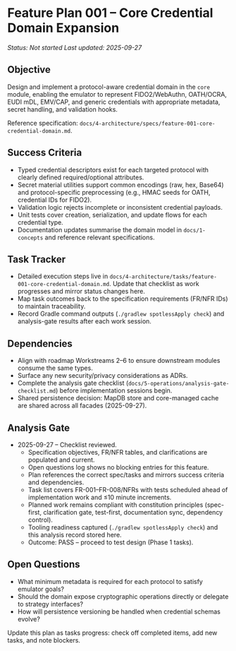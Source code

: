 # Feature Plan 001 – Core Credential Domain Expansion

_Status: Not started_
_Last updated: 2025-09-27_

## Objective

Design and implement a protocol-aware credential domain in the `core` module, enabling the emulator to represent FIDO2/WebAuthn, OATH/OCRA, EUDI mDL, EMV/CAP, and generic credentials with appropriate metadata, secret handling, and validation hooks.

Reference specification: `docs/4-architecture/specs/feature-001-core-credential-domain.md`.

## Success Criteria

- Typed credential descriptors exist for each targeted protocol with clearly defined required/optional attributes.
- Secret material utilities support common encodings (raw, hex, Base64) and protocol-specific preprocessing (e.g., HMAC seeds for OATH, credential IDs for FIDO2).
- Validation logic rejects incomplete or inconsistent credential payloads.
- Unit tests cover creation, serialization, and update flows for each credential type.
- Documentation updates summarise the domain model in `docs/1-concepts` and reference relevant specifications.

## Task Tracker

- Detailed execution steps live in `docs/4-architecture/tasks/feature-001-core-credential-domain.md`. Update that checklist as work progresses and mirror status changes here.
- Map task outcomes back to the specification requirements (FR/NFR IDs) to maintain traceability.
- Record Gradle command outputs (`./gradlew spotlessApply check`) and analysis-gate results after each work session.

## Dependencies

- Align with roadmap Workstreams 2–6 to ensure downstream modules consume the same types.
- Surface any new security/privacy considerations as ADRs.
- Complete the analysis gate checklist (`docs/5-operations/analysis-gate-checklist.md`) before implementation sessions begin.
- Shared persistence decision: MapDB store and core-managed cache are shared across all facades (2025-09-27).

## Analysis Gate

- 2025-09-27 – Checklist reviewed.
  - Specification objectives, FR/NFR tables, and clarifications are populated and current.
  - Open questions log shows no blocking entries for this feature.
  - Plan references the correct spec/tasks and mirrors success criteria and dependencies.
  - Task list covers FR-001–FR-008/NFRs with tests scheduled ahead of implementation work and ≤10 minute increments.
  - Planned work remains compliant with constitution principles (spec-first, clarification gate, test-first, documentation sync, dependency control).
  - Tooling readiness captured (`./gradlew spotlessApply check`) and this analysis record stored here.
  - Outcome: PASS – proceed to test design (Phase 1 tasks).

## Open Questions

- What minimum metadata is required for each protocol to satisfy emulator goals?
- Should the domain expose cryptographic operations directly or delegate to strategy interfaces?
- How will persistence versioning be handled when credential schemas evolve?

Update this plan as tasks progress: check off completed items, add new tasks, and note blockers.
